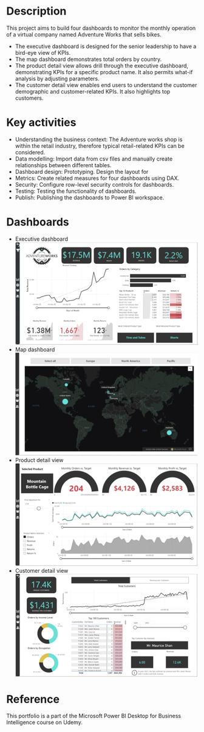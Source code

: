 # Description
This project aims to build four dashboards to monitor the monthly operation of a virtual company named Adventure Works that sells bikes.
- The executive dashboard is designed for the senior leadership to have a bird-eye view of KPIs.
- The map dashboard demonstrates total orders by country.
- The product detail view allows drill through the executive dashboard, demonstrating KPIs for a specific product name. It also permits what-if analysis by adjusting parameters.
- The customer detail view enables end users to understand the customer demographic and customer-related KPIs. It also highlights top customers.

# Key activities
- Understanding the business context: The Adventure works shop is within the retail industry, therefore typical retail-related KPIs can be considered.
- Data modelling: Import data from csv files and manually create relationships between different tables.
- Dashboard design: Prototyping. Design the layout for 
- Metrics: Create related measures for four dashboards using DAX.
- Security: Configure row-level security controls for dashboards.
- Testing: Testing the functionality of dashboards.
- Publish: Publishing the dashboards to Power BI workspace.

# Dashboards
- Executive dashboard
![Image](https://github.com/alexzzkk/PowerBI_Portfolio/blob/main/AdventureWorks/Exec_Dashboard.jpg)
- Map dashboard
![Image](https://github.com/alexzzkk/PowerBI_Portfolio/blob/main/AdventureWorks/Geo.jpg)
- Product detail view
![Image](https://github.com/alexzzkk/PowerBI_Portfolio/blob/main/AdventureWorks/Product_View.jpg)
- Customer detail view
![Image](https://github.com/alexzzkk/PowerBI_Portfolio/blob/main/AdventureWorks/Customer_View.jpg)


# Reference
This portfolio is a part of the Microsoft Power BI Desktop for Business Intelligence course on Udemy.
